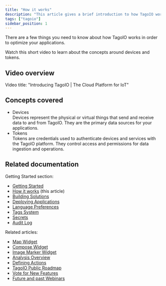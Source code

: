 ```yaml
---
title: "How it works"
description: "This article gives a brief introduction to how TagoIO works, with a short video overview that explains core concepts such as devices and tokens."
tags: ["tagoio"]
sidebar_position: 1
---
```

There are a few things you need to know about how TagoIO works in order to optimize your applications.

Watch this short video to learn about the concepts around devices and tokens.

## Video overview

<!-- Image placeholder removed for build -->

Video title: "Introducing TagoIO | The Cloud Platform for IoT"

## Concepts covered

- Devices  
  Devices represent the physical or virtual things that send and receive data to and from TagoIO. They are the primary data sources for your applications.
- Tokens  
  Tokens are credentials used to authenticate devices and services with the TagoIO platform. They control access and permissions for data ingestion and operations.

## Related documentation

Getting Started section:
- [Getting Started](../getting-started)
- [How it works](#) (this article)
- [Building Solutions](../building-solutions)
- [Deploying Applications](../deploying-applications)
- [Language Preferences](../language-preferences)
- [Tags System](../data-management/tags-system)
- [Secrets](../secrets)
- [Audit Log](../security/audit-log)

Related articles:
- [Map Widget](../widgets/map-widget)
- [Compose Widget](../widgets/compose-widget)
- [Image Marker Widget](../widgets/image-marker-widget)
- [Analysis Overview](../analysis/index)
- [Defining Actions](../actions/actions)
- [TagoIO Public Roadmap](https://tago.io/roadmap)
- [Vote for New Features](https://help.tago.io/portal/en/community/tagoio/feature-requests)
- [Future and past Webinars](https://tago.io/events)